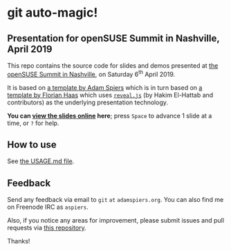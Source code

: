 # git auto-magic!

## Presentation for openSUSE Summit in Nashville, April 2019

This repo contains the source code for slides and demos presented at
[the openSUSE Summit in
Nashville](https://events.opensuse.org/conferences/oSSN19/program/proposals/2309),
on Saturday 6<sup>th</sup> April 2019.

It is based on
[a template by Adam Spiers](https://github.com/aspiers/presentation-template/)
which is in turn based on
[a template by Florian Haas](https://github.com/fghaas/presentation-template/)
which uses [`reveal.js`](https://github.com/hakimel/reveal.js/) (by
Hakim El-Hattab and contributors) as the underlying presentation
technology.

**You can
[view the slides online](http://aspiers.github.io/nashville-git-automagic-april-2019/)
here**; press `Space` to advance 1 slide at a time, or `?` for help.

## How to use

See [the USAGE.md file](USAGE.md).

## Feedback

Send any feedback via email to `git` `at` `adamspiers.org`.  You can
also find me on Freenode IRC as `aspiers`.

Also, if you notice any areas for improvement, please submit issues
and pull requests via
[this repository](https://github.com/aspiers/nashville-git-automagic-april-2019/).

Thanks!
